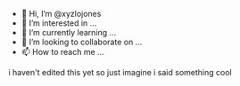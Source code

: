 - 👋 Hi, I’m @xyzlojones
- 👀 I’m interested in ...
- 🌱 I’m currently learning ...
- 💞️ I’m looking to collaborate on ...
- 📫 How to reach me ...

<!---
xyzlojones/xyzlojones is a ✨ special ✨ repository because its `README.md` (this file) appears on your GitHub profile.
You can click the Preview link to take a look at your changes.
--->

i haven't edited this yet so just imagine i said something cool
